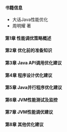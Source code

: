 #### 书籍信息
 * 大话Java性能优化
 * 周明耀 著

 #### 第1章 性能调优策略概述

 #### 第2章 优化前的准备知识

 #### 第3章 Java API调用优化建议

 #### 第4章 程序设计优化建议

 #### 第5章 Java并行程序优化建议

 #### 第6章 JVM性能测试及监控

 #### 第7章 JVM性能调优建议

 #### 第8章 其他优化建议